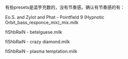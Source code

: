 有些presets是滥竽充数的，没有节奏感。确认有节奏感的有：

Eo.S. and Zylot and Phat - Pointfield 9 (Hypnotic Orbit_bass_responce_mix)_mix.milk

fiShbRaiN - betelguese.milk

fiShbRaiN - crazy diamond.milk

fiShbRaiN - plasma temptation.milk
